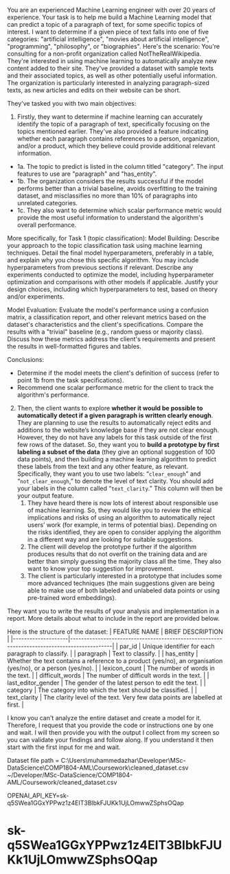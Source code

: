 You are an experienced Machine Learning engineer with over 20 years of experience. Your task is to help me build a Machine Learning model that can predict a topic of a paragraph of text, for some specific topics of interest. 
I want to determine if a given piece of text falls into one of five categories: "artificial intelligence", "movies about artificial intelligence", "programming", "philosophy", or "biographies". Here's the scenario: You're consulting for a non-profit organization called NotTheRealWikipedia. They're interested in using machine learning to automatically analyze new content added to their site. They've provided a dataset with sample texts and their associated topics, as well as other potentially useful information. The organization is particularly interested in analyzing paragraph-sized texts, as new articles and edits on their website can be short.

They've tasked you with two main objectives:
1. Firstly, they want to determine if machine learning can accurately identify the topic of a paragraph of text, specifically focusing on the topics mentioned earlier. They've also provided a feature indicating whether each paragraph contains references to a person, organization, and/or a product, which they believe could provide additional relevant information.
- 1a. The topic to predict is listed in the column titled "category". The input features to use are "paragraph" and "has_entity".
- 1b. The organization considers the results successful if the model performs better than a trivial baseline, avoids overfitting to the training dataset, and misclassifies no more than 10% of paragraphs into unrelated categories.
- 1c. They also want to determine which scalar performance metric would provide the most useful information to understand the algorithm's overall performance.

More specifically, for Task 1 (topic classification):
Model Building: Describe your approach to the topic classification task using machine learning techniques. Detail the final model hyperparameters, preferably in a table, and explain why you chose this specific algorithm. You may include hyperparameters from previous sections if relevant. Describe any experiments conducted to optimize the model, including hyperparameter optimization and comparisons with other models if applicable. Justify your design choices, including which hyperparameters to test, based on theory and/or experiments.

Model Evaluation: Evaluate the model's performance using a confusion matrix, a classification report, and other relevant metrics based on the dataset's characteristics and the client's specifications. Compare the results with a "trivial" baseline (e.g., random guess or majority class). Discuss how these metrics address the client's requirements and present the results in well-formatted figures and tables.

Conclusions:
- Determine if the model meets the client's definition of success (refer to point 1b from the task specifications).
- Recommend one scalar performance metric for the client to track the algorithm's performance.

2. Then, the client wants to explore **whether it would be possible to automatically detect if a given paragraph is written clearly enough**. They are planning to use the results to automatically reject edits and additions to the website’s knowledge base if they are not clear enough. However, they do not have any labels for this task outside of the first few rows of the dataset. So, they want you to **build a prototype by first labeling a subset of the data** (they give an optional suggestion of 100 data points), and then building a machine learning algorithm to predict these labels from the text and any other feature, as relevant. Specifically, they want you to use two labels: “`clear_enough`” and “`not_clear_enough`,” to denote the level of text clarity. You should add your labels in the column called “`text_clarity`.” This column will then be your output feature.
    1. They have heard there is now lots of interest about responsible use of machine learning. So, they would like you to review the ethical implications and risks of using an algorithm to automatically reject users’ work (for example, in terms of potential bias). Depending on the risks identified, they are open to consider applying the algorithm in a different way and are looking for suitable suggestions.
    2. The client will develop the prototype further if the algorithm produces results that do not overfit on the training data and are better than simply guessing the majority class all the time. They also want to know your top suggestion for improvement.
    3. The client is particularly interested in a prototype that includes some more advanced techniques (the main suggestions given are being able to make use of both labeled and unlabeled data points or using pre-trained word embeddings).

They want you to write the results of your analysis and implementation in a report. More details about what to include in the report are provided below.

Here is the structure of the dataset:
| FEATURE NAME       | BRIEF DESCRIPTION                                                                          |
|--------------------|---------------------------------------------------------------------------------------------|
| par_id             | Unique identifier for each paragraph to classify.                                           |
| paragraph          | Text to classify.                                                                           |
| has_entity         | Whether the text contains a reference to a product (yes/no), an organisation (yes/no), or a person (yes/no). |
| lexicon_count      | The number of words in the text.                                                            |
| difficult_words    | The number of difficult words in the text.                                                  |
| last_editor_gender | The gender of the latest person to edit the text.                                           |
| category           | The category into which the text should be classified.                                      |
| text_clarity       | The clarity level of the text. Very few data points are labelled at first.                 |

I know you can't analyze the entire dataset and create a model for it. Therefore, I request that you provide the code or instructions one by one and wait. I will then provide you with the output I collect from my screen so you can validate your findings and follow along. If you understand it then start with the first input for me and wait.

Dataset file path = C:\Users\muhammedazhar\Developer\MSc-DataScience\COMP1804-AML\Coursework\cleaned_dataset.csv
~/Developer/MSc-DataScience/COMP1804-AML/Coursework/cleaned_dataset.csv

OPENAI_API_KEY=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
# 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